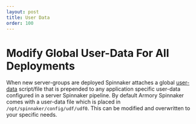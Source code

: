 ```yaml
---
layout: post
title: User Data
order: 100
---
```


# Modify Global User-Data For All Deployments

When new server-groups are deployed Spinnaker attaches a global [user-data](http://docs.aws.amazon.com/AWSEC2/latest/UserGuide/ec2-instance-metadata.html)  script/file that is prepended to any application specific user-data configured in a server Spinnaker pipeline. By default Armory Spinnaker comes with a user-data file which is placed in `/opt/spinnaker/config/udf/udf0`.  This can be modified and overwritten to your specific needs.
